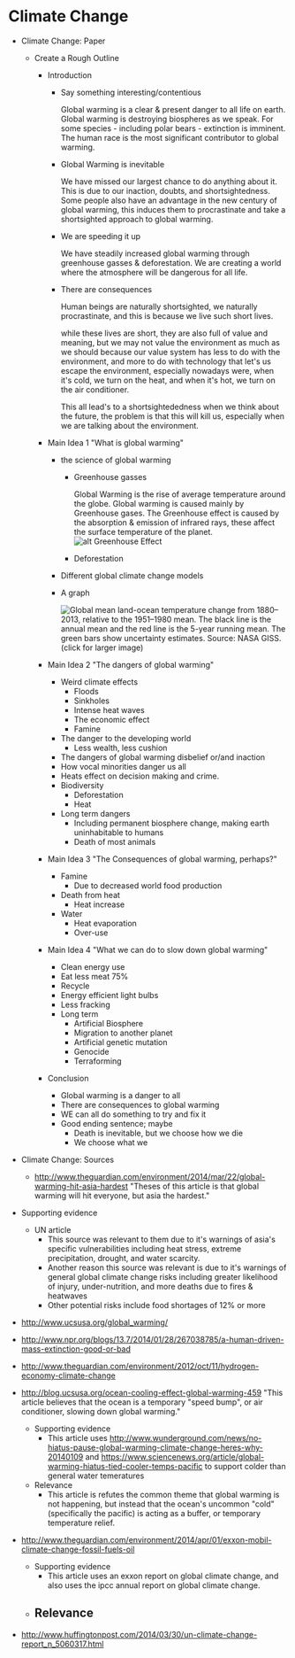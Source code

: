 # Climate Change

- Climate Change: Paper
    - Create a Rough Outline
        - Introduction
            - Say something interesting/contentious

                Global warming is a clear & present danger to all life on earth. Global warming
                is destroying biospheres as we speak. For some species - including polar
                bears - extinction is imminent. The human race is the most significant contributor to
                global warming.

            - Global Warming is inevitable

                We have missed our largest chance to do anything about it. This
                is due to our inaction, doubts, and shortsightedness. Some
                people also have an advantage in the new century of global
                warming, this induces them to procrastinate and take a
                shortsighted approach to global warming.

            - We are speeding it up

                We have steadily increased global warming through greenhouse gasses
                & deforestation. We are creating a world where the atmosphere will be dangerous
                for all life.

            - There are consequences

                Human beings are naturally shortsighted, we naturally
                procrastinate, and this is because we live such short lives.

                while these lives are short, they are also full of value and meaning, but we may not value
                the environment as much as we should because our value
                system has less to do with the environment, and more to do
                with technology that let's us escape the environment, especially
                nowadays were, when it's cold, we turn on the heat, and when
                it's hot, we turn on the air conditioner. 
                
                This all lead's to a shortsightededness when we think about the
                future, the problem is that this will kill us, especially when
                we are talking about the environment.

        - Main Idea 1
        "What is global warming"
            - the science of global warming
                - Greenhouse gasses

                    Global Warming is the rise of average temperature around the globe. Global
                    warming is caused mainly by Greenhouse gases. The Greenhouse effect is caused
                    by the absorption & emission of infrared rays, these affect the surface
                    temperature of the planet.
                    ![alt Greenhouse Effect](./images/Greenhouse_Effect.svg
                    "'Greenhouse effect schematic showing energy flows between
                    space, the atmosphere, and Earth's surface. Energy influx
                    and emittance are expressed in watts per square meter
                    (W/m2).'")

                - Deforestation

                    

            - Different global climate change models
            - A graph

                ![Global mean land-ocean temperature change from 1880–2013, relative to the 1951–1980 mean. The black line is the annual mean and the red line is the 5-year running mean. The green bars show uncertainty estimates. Source: NASA GISS. (click for larger image)](http://upload.wikimedia.org/wikipedia/commons/thumb/f/f8/Global_Temperature_Anomaly.svg/320px-Global_Temperature_Anomaly.svg.png)

        - Main Idea 2
        "The dangers of global warming"
            - Weird climate effects
                - Floods
                - Sinkholes
                - Intense heat waves
                - The economic effect
                - Famine
            - The danger to the developing world
                - Less wealth, less cushion
            - The dangers of global warming disbelief or/and inaction
            - How vocal minorities danger us all
            - Heats effect on decision making and crime.
            - Biodiversity
                - Deforestation
                - Heat
            - Long term dangers
                - Including permanent biosphere change, making earth uninhabitable to humans
                - Death of most animals
        - Main Idea 3
        "The Consequences of global warming, perhaps?"
            - Famine
                - Due to decreased world food production
            - Death from heat
                - Heat increase
            - Water
                - Heat evaporation
                - Over-use
        - Main Idea 4
        "What we can do to slow down global warming"
            - Clean energy use
            - Eat less meat 75%
            - Recycle
            - Energy efficient light bulbs
            - Less fracking
            - Long term
                - Artificial Biosphere
                - Migration to another planet
                - Artificial genetic mutation
                - Genocide
                - Terraforming
        - Conclusion
            - Global warming is a danger to all
            - There are consequences to global warming
            - WE can all do something to try and fix it
            - Good ending sentence; maybe
                - Death is inevitable, but we choose how we die
                - We choose what we 
- Climate Change: Sources
    - http://www.theguardian.com/environment/2014/mar/22/global-warming-hit-asia-hardest
        "Theses of this article is that global warming will hit everyone, but
        asia the hardest."

 - Supporting evidence
      - UN article
        - This source was relevant to them due to it's warnings of asia's specific vulnerabilities including heat stress, extreme precipitation, drought, and water scarcity.
        - Another reason this source was relevant is due to it's warnings of general global climate change risks including greater likelihood of injury, under-nutrition, and more deaths due to fires & heatwaves
        - Other potential risks include food shortages of 12% or more
  - http://www.ucsusa.org/global_warming/
  - http://www.npr.org/blogs/13.7/2014/01/28/267038785/a-human-driven-mass-extinction-good-or-bad
  - http://www.theguardian.com/environment/2012/oct/11/hydrogen-economy-climate-change
  - http://blog.ucsusa.org/ocean-cooling-effect-global-warming-459
    "This article believes that the ocean is a temporary "speed bump", or air conditioner, slowing down global warming."
    - Supporting evidence
      - This article uses http://www.wunderground.com/news/no-hiatus-pause-global-warming-climate-change-heres-why-20140109 and https://www.sciencenews.org/article/global-warming-hiatus-tied-cooler-temps-pacific to support colder than general water temeratures
    - Relevance
      - This article is refutes the common theme that global warming is not happening, but instead that the ocean's uncommon "cold" (specifically the pacific) is acting as a buffer, or temporary temperature relief.
  - http://www.theguardian.com/environment/2014/apr/01/exxon-mobil-climate-change-fossil-fuels-oil
    - Supporting evidence
      - This article uses an exxon report on global climate change, and also uses the ipcc annual report on global climate change.
    - Relevance
      - 
  - http://www.huffingtonpost.com/2014/03/30/un-climate-change-report_n_5060317.html
